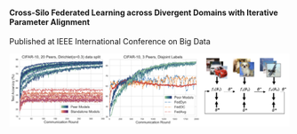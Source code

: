 
#### Cross-Silo Federated Learning across Divergent Domains with Iterative Parameter Alignment
Published at IEEE International Conference on Big Data

![alt text](teaser.png)